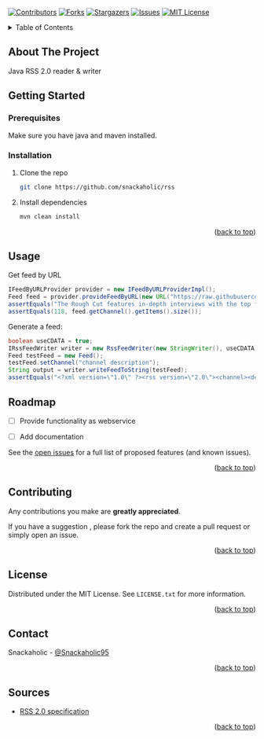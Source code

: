 <div id="top"></div>

[![Contributors][contributors-shield]][contributors-url]
[![Forks][forks-shield]][forks-url]
[![Stargazers][stars-shield]][stars-url]
[![Issues][issues-shield]][issues-url]
[![MIT License][license-shield]][license-url]


<details>
  <summary>Table of Contents</summary>
  <ol>
    <li>
      <a href="#about-the-project">About The Project</a>
    </li>
    <li>
      <a href="#getting-started">Getting Started</a>
      <ul>
        <li><a href="#prerequisites">Prerequisites</a></li>
        <li><a href="#installation">Installation</a></li>
      </ul>
    </li>
    <li><a href="#usage">Usage</a></li>
    <li><a href="#roadmap">Roadmap</a></li>
    <li><a href="#contributing">Contributing</a></li>
    <li><a href="#license">License</a></li>
    <li><a href="#contact">Contact</a></li>
    <li><a href="#sources">Sources</a></li>
  </ol>
</details>


## About The Project

Java RSS 2.0 reader & writer


## Getting Started


### Prerequisites

Make sure you have java and maven installed.

### Installation


1. Clone the repo
   ```sh
   git clone https://github.com/snackaholic/rss
   ```
2. Install dependencies
   ```sh
   mvn clean install
   ```

<p align="right">(<a href="#top">back to top</a>)</p>



## Usage
Get feed by URL
```java
IFeedByURLProvider provider = new IFeedByURLProviderImpl();
Feed feed = provider.provideFeedByURL(new URL("https://raw.githubusercontent.com/snackaholic/rss/main/src/test/resources/testfeed.xml"));
assertEquals("The Rough Cut features in-depth interviews with the top film and television post production professionals working in the industry today.  Hosted by @MattFeury of Avid Technology.", feed.getChannel().getDescription());
assertEquals(118, feed.getChannel().getItems().size());
```


Generate a feed:

```java
boolean useCDATA = true;
IRssFeedWriter writer = new RssFeedWriter(new StringWriter(), useCDATA);
Feed testFeed = new Feed();
testFeed.setChannel("channel description");
String output = writer.writeFeedToString(testFeed);
assertEquals("<?xml version=\"1.0\" ?><rss version=\"2.0\"><channel><description><![CDATA[channel description]]></description></channel></rss>", output);
```


## Roadmap


- [ ] Provide functionality as webservice
- [ ] Add documentation


See the [open issues](https://github.com/snackaholic/rss/issues) for a full list of proposed features (and known issues).

<p align="right">(<a href="#top">back to top</a>)</p>



## Contributing

Any contributions you make are **greatly appreciated**.

If you have a suggestion , please fork the repo and create a pull request or simply open an issue.

<p align="right">(<a href="#top">back to top</a>)</p>


## License

Distributed under the MIT License. See `LICENSE.txt` for more information.

<p align="right">(<a href="#top">back to top</a>)</p>


## Contact

Snackaholic - [@Snackaholic95](https://twitter.com/Snackaholic95)

<p align="right">(<a href="#top">back to top</a>)</p>



## Sources

* [RSS 2.0 specification](https://validator.w3.org/feed/docs/rss2.html)

<p align="right">(<a href="#top">back to top</a>)</p>


[contributors-shield]: https://img.shields.io/github/contributors/snackaholic/rss.svg?style=for-the-badge
[contributors-url]: https://github.com/snackaholic/rss/graphs/contributors
[forks-shield]: https://img.shields.io/github/forks/snackaholic/rss.svg?style=for-the-badge
[forks-url]: https://github.com/snackaholic/rss/network/members
[stars-shield]: https://img.shields.io/github/stars/snackaholic/rss?style=for-the-badge
[stars-url]: https://github.com/snackaholic/rss/stargazers
[issues-shield]: https://img.shields.io/github/issues/snackaholic/rss.svg?style=for-the-badge
[issues-url]: https://github.com/snackaholic/rss/issues
[license-shield]: https://img.shields.io/github/license/snackaholic/rss.svg?style=for-the-badge
[license-url]: https://github.com/snackaholic/rss/blob/master/LICENSE.txt
